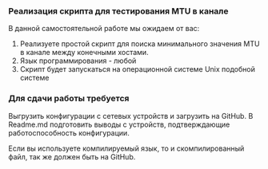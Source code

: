 ### Реализация скрипта для тестирования MTU в канале

В данной самостоятельной работе мы ожидаем от вас:
1. Реализуете простой скрипт для поиска минимального значения MTU в канале между конечными хостами. 
2. Язык программирования - любой
3. Скрипт будет запускаться на операционной системе Unix подобной системе


### Для сдачи работы требуется

Выгрузить конфигурации с сетевых устройств и загрузить на GitHub. В Readme.md подготовить выводы с устройств, подтверждающие работоспособность конфигурации.

Если вы используете компилируемый язык, то и скомпилированный файл, так же должен быть на GitHub.